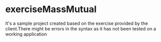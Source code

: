 # exerciseMassMutual

It's a sample project created based on the exercise provided by the client.There might be errors in the syntax as it has not been tested on a working application
